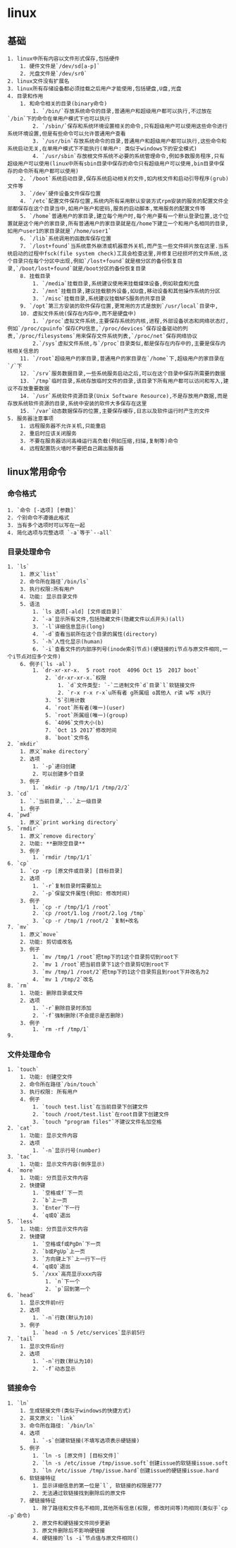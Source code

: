 # linux
## 基础
    1. linux中所有内容以文件形式保存,包括硬件
        1. 硬件文件是`/dev/sd[a-p]`
        2. 光盘文件是`/dev/sr0`
    2. linux文件没有扩展名
    3. linux所有存储设备都必须挂载之后用户才能使用,包括硬盘,U盘,光盘
    4. 目录和作用
        1. 和命令相关的目录(binary命令)
            1. `/bin/`存放系统命令的目录,普通用户和超级用户都可以执行,不过放在`/bin`下的命令在单用户模式下也可以执行
            2. `/sbin/`保存和系统环境设置相关的命令,只有超级用户可以使用这些命令进行系统环境设置,但是有些命令可以允许普通用户查看
            3. `/usr/bin`存放系统命令的目录,普通用户和超级用户都可以执行,这些命令和系统启动无关,在单用户模式下不能执行(单用户: 类似于windows下的安全模式)
            4. `/usr/sbin`存放根文件系统不必要的系统管理命令,例如多数服务程序,只有超级用户可以使用(linux中所有sbin目录中保存的命令只有超级用户可以使用,bin目录中保存的命令所有用户都可以使用)
        2. `/boot`系统启动目录,保存系统启动相关的文件,如内核文件和启动引导程序(grub)文件等
        3. `/dev`硬件设备文件保存位置
        4. `/etc`配置文件保存位置,系统内所有采用默认安装方式rpm安装的服务的配置文件全部都保存在这个目录当中,如用户账户和密码,服务的启动脚本,常用服务的配置文件等
        5. `/home`普通用户的家目录,建立每个用户时,每个用户要有一个默认登录位置,这个位置就是这个用户的家目录,所有普通用户的家目录就是在/home下建立一个和用户名相同的目录,如用户user1的家目录就是`/home/user1`
        6. `/lib`系统调用的函数库保存位置
        7. `/lost+found`当系统意外崩溃或机器意外关机,而产生一些文件碎片放在这里.当系统启动的过程中fsck(file system check)工具会检查这里,并修复已经损坏的文件系统,这个目录只在每个分区中出现,例如`/lost+found`就是根分区的备份恢复目录,`/boot/lost+found`就是/boot分区的备份恢复目录
        8. 挂载目录
            1. `/media`挂载目录,系统建议使用来挂载媒体设备,例如软盘和光盘
            2. `/mnt`挂载目录,建议挂载额外设备,如U盘,移动设备和其他操作系统的分区
            3. `/misc`挂载目录,系统建议挂载NFS服务的共享目录
        9. `/opt`第三方安装的软件保存位置,更常用的方式是放到`/usr/local`目录中,
        10. 虚拟文件系统(保存在内存中,而不是硬盘中)
            1. `/proc`虚拟文件系统,主要保存系统的内核,进程,外部设备状态和网络状态灯,例如`/proc/cpuinfo`保存CPU信息,`/proc/devices`保存设备驱动的列表,`/proc/filesystems`用来保存文件系统列表,`/proc/net`保存网络协议
            2.`/sys`虚拟文件系统,与`/proc`目录类似,都是保存在内存中的,主要是保存内核相关信息的
        11. `/root`超级用户的家目录,普通用户的家目录在`/home`下,超级用户的家目录在`/`下
        12. `/srv`服务数据目录,一些系统服务启动之后,可以在这个目录中保存所需要的数据
        13. `/tmp`临时目录,系统存放临时文件的目录,该目录下所有用户都可以访问和写入,建议不存放重要数据
        14. `/usr`系统软件资源目录(Unix Software Resource),不是存放用户数据,而是存放系统软件资源的目录,系统中安装的软件大多保存在这里
        15. `/var`动态数据保存的位置,主要保存缓存,日志以及软件运行时产生的文件
    5. 服务器注意事项
        1. 远程服务器不允许关机,只能重启
        2. 重启时应该关闭服务
        3. 不要在服务器访问高峰运行高负载(例如压缩,扫描,复制等)命令
        4. 远程配置防火墙时不要把自己踢出服务器
## linux常用命令
### 命令格式
    1. `命令 [-选项] [参数]`
    2. 个别命令不遵循此格式
    3. 当有多个选项时可以写在一起
    4. 简化选项与完整选项 `-a`等于`--all`
### 目录处理命令
    1. `ls`
        1. 原义`list`
        2. 命令所在路径`/bin/ls`
        3. 执行权限:所有用户
        4. 功能: 显示目录文件
        5. 语法
            1. `ls 选项[-ald] [文件或目录]`
            2. `-a`显示所有文件,包括隐藏文件(隐藏文件以点开头)(all)
            3. `-l`详细信息显示(long)
            4. `-d`查看当前所在这个目录的属性(directory)
            5. `-h`人性化显示(human)
            6. `-i`查看文件的内部序列号(inode索引节点)(硬链接的i节点与原文件相同,一个i节点对应多个文件)
        6. 例子(`ls -al`)
            1. `dr-xr-xr-x.  5 root root  4096 Oct 15  2017 boot`
                2. `dr-xr-xr-x.`权限
                    1. `d`文件类型: `-`二进制文件`d`目录`l`软链接文件
                    2. `r-x r-x r-x`u所有者 g所属组 o其他人 r读 w写 x执行
                3. `5`引用计数
                4. `root`所有者(唯一)(user)
                5. `root`所属组(唯一)(group)
                6. `4096`文件大小(b)
                7. `Oct 15 2017`修改时间
                8. `boot`文件名
    2. `mkdir`
        1. 原义`make directory`
        2. 选项
            1. `-p`递归创建
            2. 可以创建多个目录
        3. 例子
            1. `mkdir -p /tmp/1/1 /tmp/2/2`
    3. `cd`
        1. `.`当前目录,`..`上一级目录
        1. 例子
    4. `pwd`
        1. 原义`print working directory`
    5. `rmdir`
        1. 原义`remove directory`
        2. 功能: **删除空目录**
        3. 例子
            1. `rmdir /tmp/1/1`
    6. `cp`
        1. `cp -rp [原文件或目录] [目标目录]
        2. 选项
            1. `-r`复制目录时需要加上
            2. `-p`保留文件属性(例如: 修改时间)
        3. 例子
            1. `cp -r /tmp/1/1 /root`
            2. `cp /root/1.log /root/2.log /tmp`
            3. `cp -r /tmp/1 /root/2 `复制+改名
    7. `mv`
        1. 原义`move`
        2. 功能: 剪切或改名
        3. 例子
            1. `mv /tmp/1 /root`把tmp下的1这个目录剪切到root下
            2. `mv 1 /root`把当前目录下1这个目录剪切到root下
            3. `mv /tmp/1 /root/2`把tmp下的1这个目录剪且到root下并改名为2
            4. `mv 1 /tmp/2`改名
    8. `rm`
        1. 功能: 删除目录或文件
        2. 选项
            1. `-r`删除目录时添加
            2. `-f`强制删除(不会提示是否删除)
        3. 例子
            1. `rm -rf /tmp/1`
    9. 
### 文件处理命令
    1. `touch`
        1. 功能: 创建空文件
        2. 命令所在路径`/bin/touch`
        3. 执行权限: 所有用户
        4. 例子
            1. `touch test.list`在当前目录下创建文件
            2. `touch /root/test.list`在root目录下创建文件
            3. `touch "program files"`不建议文件名加空格
    2. `cat`
        1. 功能: 显示文件内容
        2. 选项
            1. `-n`显示行号(number)
    3. `tac`
        1. 功能: 显示文件内容(倒序显示)
    4. `more`
        1. 功能: 分页显示文件内容
        2. 快捷键
            1. `空格或f`下一页
            2. `b`上一页
            3. `Enter`下一行
            4. `q或Q`退出
    5. `less`
        1. 功能: 分页显示文件内容
        2. 快捷键
            1. `空格或f或PgDn`下一页
            2. `b或PgUp`上一页
            3. `方向键上下`上一行下一行
            4. `q或Q`退出
            5. `/xxx`高亮显示xxx内容
                1. `n`下一个
                2. `p`回到第一个
    6. `head`
        1. 显示文件前n行
        2. 选项
            1. `-n`行数(默认为10)
        3. 例子
            1. `head -n 5 /etc/services`显示前5行
    7. `tail`
        1. 显示文件后n行
        2. 选项
            1. `-n`行数(默认为10)
            2. `-f`动态显示
### 链接命令
    1. `ln`
        1. 生成链接文件(类似于windows的快捷方式)
        2. 英文原义: `link`
        3. 命令所在路径: `/bin/ln`
        4. 选项
            1. `-s`创建软链接(不填写选项表示硬链接)
        5. 例子
            1. `ln -s [原文件] [目标文件]`
            2. `ln -s /etc/issue /tmp/issue.soft`创建issue的软链接issue.soft
            3. `ln /etc/issue /tmp/issue.hard`创建issue的硬链接issue.hard
        6. 软链接特征
            1. 显示详细信息的第一位是`l`, 软链接的权限是777
            2. 无法通过软链接找到删除后的原文件
        7. 硬链接特征
            1. 除了路径和文件名不相同,其他所有信息(权限, 修改时间等)均相同(类似于`cp -p`命令)
            2. 原文件和硬链接文件同步更新
            3. 原文件删除后不影响硬链接
            4. 硬链接的`ls -i`节点值与原文件相同()
        